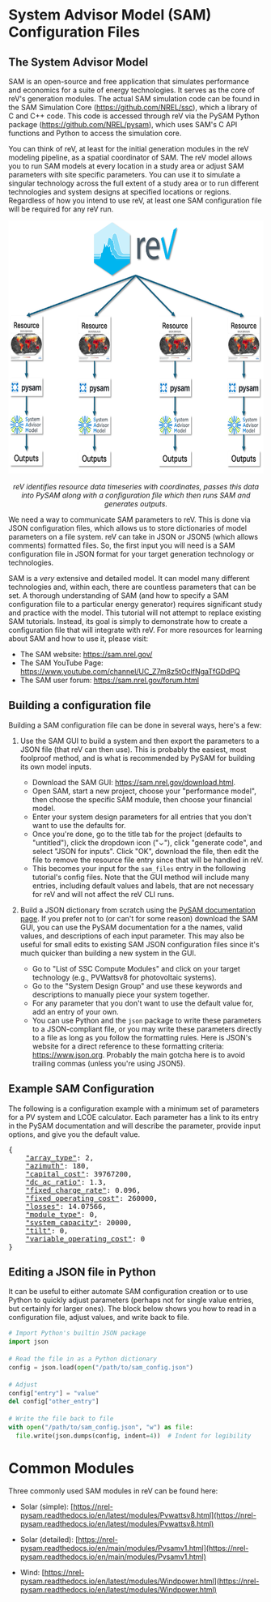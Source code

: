 System Advisor Model (SAM) Configuration Files
===

## The System Advisor Model

SAM is an open-source and free application that simulates performance and economics for a suite of energy technologies. It serves as the core of reV's generation modules. The actual SAM simulation code can be found in the SAM Simulation Core (https://github.com/NREL/ssc), which a library of C and C++ code. This code is accessed through reV via the PySAM Python package (https://github.com/NREL/pysam), which uses SAM's C API functions and Python to access the simulation core.

You can think of reV, at least for the initial generation modules in the reV modeling pipeline, as a spatial coordinator of SAM. The reV model allows you to run SAM models at every location in a study area or adjust SAM parameters with site specific parameters. You can use it to simulate a singular technology across the full extent of a study area or to run different technologies and system designs at specified locations or regions. Regardless of how you intend to use reV, at least one SAM configuration file will be required for any reV run.

<p align="center">
  <img src="https://github.com/NREL/reV-tutorial/blob/master/tutorial_03_input_builds/1_sam_configs/images/rev_sam_coordination.png" alt="" height=500>
  <p align="center"> <i>reV identifies resource data timeseries with coordinates, passes this data into PySAM along with a configuration file which then runs SAM and generates outputs.</i></p>
</p>

We need a way to communicate SAM parameters to reV. This is done via JSON configuration files, which allows us to store dictionaries of model parameters on a file system. reV can take in JSON or JSON5 (which allows comments) formatted files. So, the first input you will need is a SAM configuration file in JSON format for your target generation technology or technologies. 

SAM is a *very* extensive and detailed model. It can model many different technologies and, within each, there are countless parameters that can be set. A thorough understanding of SAM (and how to specify a SAM configuration file to a particular energy generator) requires significant study and practice with the model. This tutorial will not attempt to replace existing SAM tutorials. Instead, its goal is simply to demonstrate how to create a configuration file that will integrate with reV. For more resources for learning about SAM and how to use it, please visit:

  - The SAM website: https://sam.nrel.gov/
  - The SAM YouTube Page: https://www.youtube.com/channel/UC_Z7m8z5tOclfNgaTfGDdPQ
  - The SAM  user forum: https://sam.nrel.gov/forum.html

## Building a configuration file
Building a SAM configuration file can be done in several ways, here's a few:

  1) Use the SAM GUI to build a system and then export the parameters to a JSON file (that reV can then use). This is probably the easiest, most foolproof method, and is what is recommended by PySAM for building its own model inputs.
      - Download the SAM GUI: https://sam.nrel.gov/download.html.
      - Open SAM, start a new project, choose your "performance model", then choose the specific SAM module, then choose your financial model.
      - Enter your system design parameters for all entries that you don't want to use the defaults for.
      - Once you're done, go to the title tab for the project (defaults to "untitled"), click the dropdown icon ("⌄"), click "generate code", and select "JSON for inputs". Click "OK", download the file, then        edit the file to remove the resource file entry since that will be handled in reV.
      - This becomes your input for the `sam_files` entry in the following tutorial's config files. Note that the GUI method will include many entries, including default values and labels, that are not necessary for reV and will not affect the reV CLI runs.

  3) Build a JSON dictionary from scratch using the [PySAM documentation page](https://nrel-pysam.readthedocs.io/en/latest/index.html). If you prefer not to (or can't for some reason) download the SAM GUI, you can use the PySAM documentation for a the names, valid values, and descriptions of each input parameter. This may also be useful for small edits to existing SAM JSON configuration files since it's much quicker than building a new system in the GUI.
      - Go to "List of SSC Compute Modules" and click on your target technology (e.g., PVWattsv8 for photovoltaic systems).
      - Go to the "System Design Group" and use these keywords and descriptions to manually piece your system together.
      - For any parameter that you don't want to use the default value for, add an entry of your own.
      - You can use Python and the `json` package to write these parameters to a JSON-compliant file, or you may write these parameters directly to a file as long as you follow the formatting rules. Here is JSON's website for a direct reference to these formatting criteria: https://www.json.org. Probably the main gotcha here is to avoid trailing commas (unless you're using JSON5).


## Example SAM Configuration

The following is a configuration example with a minimum set of parameters for a PV system and LCOE calculator. Each parameter has a link to its entry in the PySAM documentation and will describe the parameter, provide input options, and give you the default value.

<pre>
{
    <a href="https://nrel-pysam.readthedocs.io/en/latest/modules/Pvwattsv8.html#PySAM.Pvwattsv8.Pvwattsv8.SystemDesignarray_type" style="border-bottom: 0px">"array_type"</a>: 2,
    <a href="https://nrel-pysam.readthedocs.io/en/latest/modules/Pvwattsv8.html#PySAM.Pvwattsv8.Pvwattsv8.SystemDesign.azimuth">"azimuth"</a>: 180,
    <a href="https://nrel-pysam.readthedocs.io/en/latest/modules/Lcoefcr.html#PySAM.Lcoefcr.Lcoefcr.SimpleLCOE.capital_cost">"capital_cost"</a>: 39767200,
    <a href="https://nrel-pysam.readthedocs.io/en/latest/modules/Pvwattsv8.html#PySAM.Pvwattsv8.Pvwattsv8.SystemDesign.dc_ac_ratio">"dc_ac_ratio"</a>: 1.3, 
    <a href="https://nrel-pysam.readthedocs.io/en/latest/modules/Lcoefcr.html#PySAM.Lcoefcr.Lcoefcr.SimpleLCOE.fixed_charge_rate">"fixed_charge_rate"</a>: 0.096, 
    <a href="https://nrel-pysam.readthedocs.io/en/latest/modules/Lcoefcr.html#PySAM.Lcoefcr.Lcoefcr.SimpleLCOE.fixed_operating_cost">"fixed_operating_cost"</a>: 260000, 
    <a href="https://nrel-pysam.readthedocs.io/en/latest/modules/Pvwattsv8.html#PySAM.Pvwattsv8.Pvwattsv8.SystemDesign.losses">"losses"</a>: 14.07566, 
    <a href="https://nrel-pysam.readthedocs.io/en/latest/modules/Pvwattsv5.html#PySAM.Pvwattsv8.Pvwattsv8.SystemDesign.module_type">"module_type"</a>: 0, 
    <a href="https://nrel-pysam.readthedocs.io/en/latest/modules/Pvwattsv8.html#PySAM.Pvwattsv8.Pvwattsv8.SystemDesign.system_capacity">"system_capacity"</a>: 20000, 
    <a href="https://nrel-pysam.readthedocs.io/en/latest/modules/Pvwattsv8.html#PySAM.Pvwattsv8.Pvwattsv8.SystemDesign.tilt">"tilt"</a>: 0,
    <a href="https://nrel-pysam.readthedocs.io/en/latest/modules/Lcoefcr.html#PySAM.Lcoefcr.Lcoefcr.SimpleLCOE.variable_operating_cost">"variable_operating_cost"</a>: 0 
}
</pre>

## Editing a JSON file in Python

It can be useful to either automate SAM configuration creation or to use Python to quickly adjust parameters (perhaps not for single value entries, but certainly for larger ones). The block below shows you how to read in a configuration file, adjust values, and write back to file.

```Python
# Import Python's builtin JSON package
import json

# Read the file in as a Python dictionary
config = json.load(open("/path/to/sam_config.json")

# Adjust
config["entry"] = "value"
del config["other_entry"]

# Write the file back to file
with open("/path/to/sam_config.json", "w") as file:
  file.write(json.dumps(config, indent=4))  # Indent for legibility
```


Common Modules
===
Three commonly used SAM modules in reV can be found here:

- Solar (simple): [https://nrel-pysam.readthedocs.io/en/latest/modules/Pvwattsv8.html](https://nrel-pysam.readthedocs.io/en/latest/modules/Pvwattsv8.html)

- Solar (detailed): [https://nrel-pysam.readthedocs.io/en/main/modules/Pvsamv1.html](https://nrel-pysam.readthedocs.io/en/main/modules/Pvsamv1.html)

- Wind: [https://nrel-pysam.readthedocs.io/en/latest/modules/Windpower.html](https://nrel-pysam.readthedocs.io/en/latest/modules/Windpower.html)
